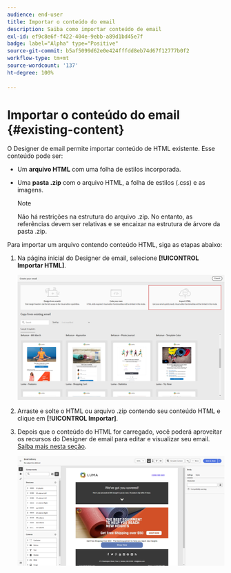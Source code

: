 ```yaml
---
audience: end-user
title: Importar o conteúdo do email
description: Saiba como importar conteúdo de email
exl-id: ef9c8e6f-f422-404e-9ebb-a89d1bd45e7f
badge: label="Alpha" type="Positive"
source-git-commit: b5af5099d62e0e424fffdd8eb74d67f12777b0f2
workflow-type: tm+mt
source-wordcount: '137'
ht-degree: 100%

---
```


# Importar o conteúdo do email {#existing-content}

O Designer de email permite importar conteúdo de HTML existente. Esse conteúdo pode ser:

* Um **arquivo HTML** com uma folha de estilos incorporada.
* Uma **pasta .zip** com o arquivo HTML, a folha de estilos (.css) e as imagens.

   >[!NOTE]
   >
   >Não há restrições na estrutura do arquivo .zip. No entanto, as referências devem ser relativas e se encaixar na estrutura de árvore da pasta .zip.

Para importar um arquivo contendo conteúdo HTML, siga as etapas abaixo:

1. Na página inicial do Designer de email, selecione **[!UICONTROL Importar HTML]**.

   ![](assets/import-html_2.png)

1. Arraste e solte o HTML ou arquivo .zip contendo seu conteúdo HTML e clique em **[!UICONTROL Importar]**.

1. Depois que o conteúdo do HTML for carregado, você poderá aproveitar os recursos do Designer de email para editar e visualizar seu email. [Saiba mais nesta seção](create-email-content.md).

   ![](assets/html-imported.png)